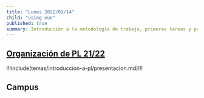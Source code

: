 ```yaml
---
title: "Lunes 2022/02/14"
child: "using-vue"
published: true
summary: Introducción a la metodología de trabajo, primeras tareas y prácticas, bibliografía, sistema de evaluación, TFA, etc.
---
```


## [Organización de  PL 21/22](/temas/introduccion-a-pl/guia-docente.html)

!!!include(temas/introduccion-a-pl/presentacion.md)!!!

## Campus

<campus-virtual></campus-virtual>

